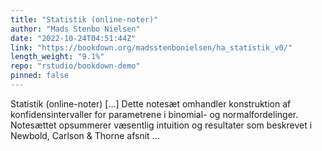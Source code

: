 ```yaml
---
title: "Statistik (online-noter)"
author: "Mads Stenbo Nielsen"
date: "2022-10-24T04:51:44Z"
link: "https://bookdown.org/madsstenbonielsen/ha_statistik_v0/"
length_weight: "9.1%"
repo: "rstudio/bookdown-demo"
pinned: false
---
```


Statistik (online-noter) [...] Dette notesæt omhandler konstruktion af konfidensintervaller for parametrene i binomial- og normalfordelinger. Notesættet opsummerer væsentlig intuition og resultater som beskrevet i Newbold, Carlson & Thorne afsnit ...
